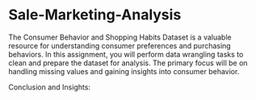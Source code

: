 # Sale-Marketing-Analysis

The Consumer Behavior and Shopping Habits Dataset is a valuable resource for understanding consumer preferences and purchasing behaviors. In this assignment, you will perform data wrangling tasks to clean and prepare the dataset for analysis. The primary focus will be on handling missing values and gaining insights into consumer behavior.

Conclusion and Insights:


